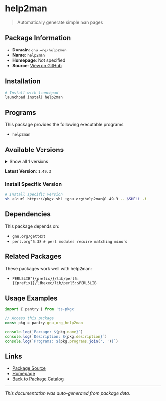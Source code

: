 # help2man

> Automatically generate simple man pages

## Package Information

- **Domain**: `gnu.org/help2man`
- **Name**: `help2man`
- **Homepage**: Not specified
- **Source**: [View on GitHub](https://github.com/pkgxdev/pantry/tree/main/projects/gnu.org/help2man/package.yml)

## Installation

```bash
# Install with launchpad
launchpad install help2man
```

## Programs

This package provides the following executable programs:

- `help2man`

## Available Versions

<details>
<summary>Show all 1 versions</summary>

- `1.49.3`

</details>

**Latest Version**: `1.49.3`

### Install Specific Version

```bash
# Install specific version
sh <(curl https://pkgx.sh) +gnu.org/help2man@1.49.3 -- $SHELL -i
```

## Dependencies

This package depends on:

- `gnu.org/gettext`
- `perl.org^5.38 # perl modules require matching minors`

## Related Packages

These packages work well with help2man:

- `PERL5LIB^{{prefix}}/lib/perl5:{{prefix}}/libexec/lib/perl5:$PERL5LIB`

## Usage Examples

```typescript
import { pantry } from 'ts-pkgx'

// Access this package
const pkg = pantry.gnu_org_help2man

console.log(`Package: ${pkg.name}`)
console.log(`Description: ${pkg.description}`)
console.log(`Programs: ${pkg.programs.join(', ')}`)
```

## Links

- [Package Source](https://github.com/pkgxdev/pantry/tree/main/projects/gnu.org/help2man/package.yml)
- [Homepage](#)
- [Back to Package Catalog](../package-catalog.md)

---

*This documentation was auto-generated from package data.*
